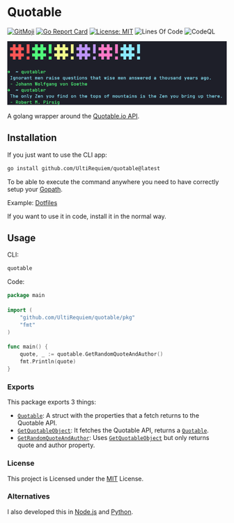 # Quotable

[![GitMoji](https://img.shields.io/badge/Gitmoji-%F0%9F%8E%A8%20-FFDD67.svg)](https://gitmoji.dev)
[![Go Report Card](https://goreportcard.com/badge/github.com/UltiRequiem/quotable)](https://goreportcard.com/report/github.com/UltiRequiem/quotable)
[![License: MIT](https://img.shields.io/badge/License-MIT-blue.svg)](https://opensource.org/licenses/MIT)
![Lines Of Code](https://img.shields.io/tokei/lines/github.com/UltiRequiem/quotable?color=blue&label=Total%20Lines)
![CodeQL](https://github.com/UltiRequiem/quotable/workflows/CodeQL/badge.svg)

![Screenshot](./.github/assets/screenshot.png)

A golang wrapper around the [Quotable.io API](https://api.quotable.io/random).

## Installation

If you just want to use the CLI app:

```bash
go install github.com/UltiRequiem/quotable@latest
```

To be able to execute the command anywhere you need to have correctly setup your [Gopath](https://golang.org/doc/gopath_code).

Example: [Dotfiles](https://github.com/UltiRequiem/dotfiles/blob/53fece48cc95521e67a7a9277d6146aa14fe32f3/.zshrc#L32)

If you want to use it in code, install it in the normal way.

## Usage

CLI:

```bash
quotable
```

Code:

```go
package main

import (
	"github.com/UltiRequiem/quotable/pkg"
	"fmt"
)

func main() {
	quote, _ := quotable.GetRandomQuoteAndAuthor()
	fmt.Println(quote)
}
```

### Exports

This package exports 3 things:

- [`Quotable`](https://github.com/UltiRequiem/quotable/blob/main/pkg/root.go#L7): A struct with the properties that a fetch returns to the Quotable API.
- [`GetQuotableObject`](https://github.com/UltiRequiem/quotable/blob/main/pkg/root.go#L18): It fetches the Quotable API, returns a [`Quotable`](https://github.com/UltiRequiem/quotable/blob/main/pkg/root.go#L7).
- [`GetRandomQuoteAndAuthor`](https://github.com/UltiRequiem/quotable/blob/main/pkg/root.go#L27): Uses [`GetQuotableObject`](https://github.com/UltiRequiem/quotable/blob/main/pkg/root.go#L18) but only returns quote and author property.

### License

This project is Licensed under the [MIT](./LICENSE.md) License.

### Alternatives

I also developed this in [Node.js](https://github.com/UltiRequiem/ranmess) and [Python](https://github.com/UltiRequiem/quoteran).
